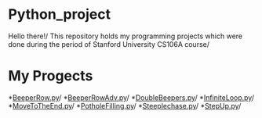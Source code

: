 # Python_project
Hello there!/
This repository holds my programming projects which were done during the period of Stanford University CS106A course/

# My Progects
*[BeeperRow.py](https://github.com/yanchi03/YCC19/blob/main/Python_Project/BeeperRow.py)/
*[BeeperRowAdv.py](https://github.com/yanchi03/YCC19/blob/main/Python_Project/BeeperRowAdv.py)/
*[DoubleBeepers.py](https://github.com/yanchi03/YCC19/blob/main/Python_Project/DoubleBeepers.py)/
*[InfiniteLoop.py](https://github.com/yanchi03/YCC19/blob/main/Python_Project/InfiniteLoop.py)/
*[MoveToTheEnd.py](https://github.com/yanchi03/YCC19/blob/main/Python_Project/MoveToTheEnd.py)/
*[PotholeFilling.py](https://github.com/yanchi03/YCC19/blob/main/Python_Project/PotholeFilling.py)/
*[Steeplechase.py](https://github.com/yanchi03/YCC19/blob/main/Python_Project/Steeplechase.py)/
*[StepUp.py](https://github.com/yanchi03/YCC19/blob/main/Python_Project/StepUp.py)/
